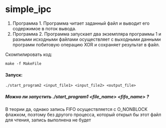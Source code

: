 # simple_ipc

1) Программа 1. Программа читает заданный файл и выводит его содержимое в поток вывода.
2) Программа 2. Программа запускает два экземпляра программы 1 и разными исходными файлами осуществляет 
с выходными данными программ побитовую операцию XOR и сохраняет результат в файл.

Скомпилировать код:
```
make -f MakeFile
```

#### Запуск:
```
./start_program2 <input_file1> <input_file2> <output_file>
```

##### Можно ли запустить ./start_program1 <file_name> <fifo_name> ?

В теории да, однако запись FIFO осуществляется с O_NONBLOCK флажком, поэтому без другого процесса, который открыл бы 
этот файл для чтения, запись выполнена не будет
